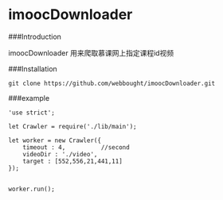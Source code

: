 # imoocDownloader

###Introduction

imoocDownloader 用来爬取慕课网上指定课程id视频


###Installation

    git clone https://github.com/webbought/imoocDownloader.git


###example
```
'use strict';

let Crawler = require('./lib/main');

let worker = new Crawler({
    timeout : 4,          //second
	videoDir : './video',
    target : [552,556,21,441,11]  
});


worker.run();
```
